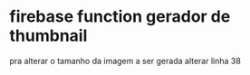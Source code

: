 # firebase function gerador de thumbnail

pra alterar o tamanho da imagem a ser gerada alterar linha 38